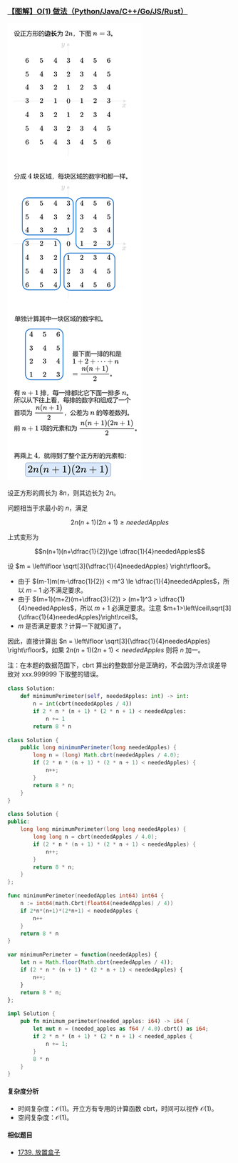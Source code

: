 ### [【图解】O(1) 做法（Python/Java/C++/Go/JS/Rust）](https://leetcode.cn/problems/minimum-garden-perimeter-to-collect-enough-apples/solutions/2577652/tu-jie-o1-zuo-fa-pythonjavacgojsrust-by-oms4k/)

![](./assets/img/Solution1954_oth.png)

设正方形的周长为 $8n$，则其边长为 $2n$。

问题相当于求最小的 $n$，满足

$$2n(n+1)(2n+1)\ge neededApples$$

上式变形为

$$n(n+1)(n+\dfrac{1}{2})\ge \dfrac{1}{4}neededApples$$

设 $m = \left\lfloor \sqrt[3]{\dfrac{1}{4}neededApples} \right\rfloor$。

- 由于 $(m-1)m(m-\dfrac{1}{2}) < m^3 \le \dfrac{1}{4}neededApples$，所以 $m-1$ 必不满足要求。
- 由于 $(m+1)(m+2)(m+\dfrac{3}{2}) > (m+1)^3 > \dfrac{1}{4}neededApples$，所以 $m+1$ 必满足要求。注意 $m+1>\left\lceil\sqrt[3]{\dfrac{1}{4}neededApples}\right\rceil$。
- $m$ 是否满足要求？计算一下就知道了。

因此，直接计算出 $n = \left\lfloor \sqrt[3]{\dfrac{1}{4}neededApples} \right\rfloor$，如果 $2n(n+1)(2n+1)< neededApples$ 则将 $n$ 加一。

注：在本题的数据范围下，cbrt 算出的整数部分是正确的，不会因为浮点误差导致对 xxx.999999 下取整的错误。

```python
class Solution:
    def minimumPerimeter(self, neededApples: int) -> int:
        n = int(cbrt(neededApples / 4))
        if 2 * n * (n + 1) * (2 * n + 1) < neededApples:
            n += 1
        return 8 * n
```

```java
class Solution {
    public long minimumPerimeter(long neededApples) {
        long n = (long) Math.cbrt(neededApples / 4.0);
        if (2 * n * (n + 1) * (2 * n + 1) < neededApples) {
            n++;
        }
        return 8 * n;
    }
}
```

```c++
class Solution {
public:
    long long minimumPerimeter(long long neededApples) {
        long long n = cbrt(neededApples / 4.0);
        if (2 * n * (n + 1) * (2 * n + 1) < neededApples) {
            n++;
        }
        return 8 * n;
    }
};
```

```go
func minimumPerimeter(neededApples int64) int64 {
    n := int64(math.Cbrt(float64(neededApples) / 4))
    if 2*n*(n+1)*(2*n+1) < neededApples {
        n++
    }
    return 8 * n
}
```

```javascript
var minimumPerimeter = function(neededApples) {
    let n = Math.floor(Math.cbrt(neededApples / 4));
    if (2 * n * (n + 1) * (2 * n + 1) < neededApples) {
        n++;
    }
    return 8 * n;
};
```

```rust
impl Solution {
    pub fn minimum_perimeter(needed_apples: i64) -> i64 {
        let mut n = (needed_apples as f64 / 4.0).cbrt() as i64;
        if 2 * n * (n + 1) * (2 * n + 1) < needed_apples {
            n += 1;
        }
        8 * n
    }
}
```

#### 复杂度分析

- 时间复杂度：$\mathcal{O}(1)$。开立方有专用的计算函数 cbrt，时间可以视作 $\mathcal{O}(1)$。
- 空间复杂度：$\mathcal{O}(1)$。

#### 相似题目

- [1739. 放置盒子](https://leetcode.cn/problems/building-boxes/)
